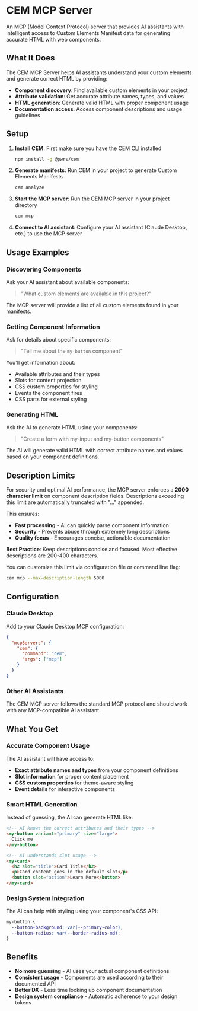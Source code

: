 # CEM MCP Server

An MCP (Model Context Protocol) server that provides AI assistants with intelligent access to Custom Elements Manifest data for generating accurate HTML with web components.

## What It Does

The CEM MCP Server helps AI assistants understand your custom elements and generate correct HTML by providing:

- **Component discovery**: Find available custom elements in your project
- **Attribute validation**: Get accurate attribute names, types, and values
- **HTML generation**: Generate valid HTML with proper component usage
- **Documentation access**: Access component descriptions and usage guidelines

## Setup

1. **Install CEM**: First make sure you have the CEM CLI installed
   ```bash
   npm install -g @pwrs/cem
   ```

2. **Generate manifests**: Run CEM in your project to generate Custom Elements Manifests
   ```bash
   cem analyze
   ```

3. **Start the MCP server**: Run the CEM MCP server in your project directory
   ```bash
   cem mcp
   ```

4. **Connect to AI assistant**: Configure your AI assistant (Claude Desktop, etc.) to use the MCP server

## Usage Examples

### Discovering Components

Ask your AI assistant about available components:

> "What custom elements are available in this project?"

The MCP server will provide a list of all custom elements found in your manifests.

### Getting Component Information

Ask for details about specific components:

> "Tell me about the `my-button` component"

You'll get information about:
- Available attributes and their types
- Slots for content projection
- CSS custom properties for styling
- Events the component fires
- CSS parts for external styling

### Generating HTML

Ask the AI to generate HTML using your components:

> "Create a form with my-input and my-button components"

The AI will generate valid HTML with correct attribute names and values based on your component definitions.

## Description Limits

For security and optimal AI performance, the MCP server enforces a **2000 character limit** on component description fields. Descriptions exceeding this limit are automatically truncated with "..." appended.

This ensures:
- **Fast processing** - AI can quickly parse component information
- **Security** - Prevents abuse through extremely long descriptions
- **Quality focus** - Encourages concise, actionable documentation

**Best Practice**: Keep descriptions concise and focused. Most effective descriptions are 200-400 characters.

You can customize this limit via configuration file or command line flag:

```bash
cem mcp --max-description-length 5000
```

## Configuration

### Claude Desktop

Add to your Claude Desktop MCP configuration:

```json
{
  "mcpServers": {
    "cem": {
      "command": "cem",
      "args": ["mcp"]
    }
  }
}
```

### Other AI Assistants

The CEM MCP server follows the standard MCP protocol and should work with any MCP-compatible AI assistant.

## What You Get

### Accurate Component Usage

The AI assistant will have access to:
- **Exact attribute names and types** from your component definitions
- **Slot information** for proper content placement
- **CSS custom properties** for theme-aware styling
- **Event details** for interactive components

### Smart HTML Generation

Instead of guessing, the AI can generate HTML like:

```html
<!-- AI knows the correct attributes and their types -->
<my-button variant="primary" size="large">
  Click me
</my-button>

<!-- AI understands slot usage -->
<my-card>
  <h2 slot="title">Card Title</h2>
  <p>Card content goes in the default slot</p>
  <button slot="action">Learn More</button>
</my-card>
```

### Design System Integration

The AI can help with styling using your component's CSS API:

```css
my-button {
  --button-background: var(--primary-color);
  --button-radius: var(--border-radius-md);
}
```

## Benefits

- **No more guessing** - AI uses your actual component definitions
- **Consistent usage** - Components are used according to their documented API
- **Better DX** - Less time looking up component documentation
- **Design system compliance** - Automatic adherence to your design tokens
